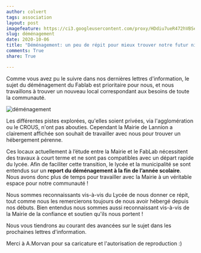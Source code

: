 ```yaml
---
author: colvert
tags: association
layout: post
imagefeature: https://ci3.googleusercontent.com/proxy/HDdiu7ueR472hVBSeTixZI8yFPgIQQqUVZoYeaNV4VYiMrpJfQEkvlSvYdjh1voAQBD3N2Nt54ZuZlgIig0qhK02=s0-d-e1-ft#https://xi979.mjt.lu/img/xi979/b/x9xp/hqhs.jpeg
slug: déménagement
date: 2020-10-06
title: "Déménagement: un peu de répit pour mieux trouver notre futur nid"
comments: True
share: True

---
```

Comme vous avez pu le suivre dans nos dernières lettres d'information, le sujet
du déménagement du Fablab est prioritaire pour nous, et nous travaillons à
trouver un nouveau local correspondant aux besoins de toute la communauté.

![déménagement](https://ci3.googleusercontent.com/proxy/HDdiu7ueR472hVBSeTixZI8yFPgIQQqUVZoYeaNV4VYiMrpJfQEkvlSvYdjh1voAQBD3N2Nt54ZuZlgIig0qhK02=s0-d-e1-ft#https://xi979.mjt.lu/img/xi979/b/x9xp/hqhs.jpeg)

Les différentes pistes explorées, qu'elles soient privées, via l'agglomération
ou le CROUS, n'ont pas abouties. Cependant la Mairie de Lannion a clairement
affichée son souhait de travailler avec nous pour trouver un hébergement pérenne.

Ces locaux actuellement à l’étude entre la Mairie et le FabLab nécessitent des
travaux à court terme et ne sont pas compatibles avec un départ rapide du lycée.
Afin de faciliter cette transition, le lycée et la municipalité se sont entendus
sur un **report du déménagement à la fin de l’année scolaire**.
Nous avons donc plus de temps pour travailler avec la Mairie à un véritable
espace pour notre communauté !

Nous sommes reconnaissants vis-à-vis du Lycée de nous donner ce répit, tout
comme nous les remercierons toujours de nous avoir hébergé depuis nos débuts.
Bien entendus nous sommes aussi reconnaissant vis-à-vis de la Mairie de la
confiance et soutien qu'ils nous portent !

Nous vous tiendrons au courant des avancées sur le sujet dans les prochaines
lettres d'information.

Merci à A.Morvan pour sa caricature et l'autorisation de reproduction :)
